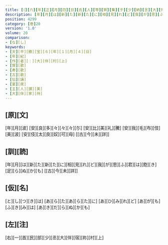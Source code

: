 ```yaml
---
title: [（][六][年][正][月][四][日][氏][人][等][賀][集][于][少][納][言][大][伴][宿][祢][家][持][之][宅][宴][飲][歌][三][首][）]
description: [年][月][は][新][た][新][た][に][相][見][れ][ど][我][が][思][ふ][君][は][飽][き][足][ら][ぬ][か][も] [[古][今][未][詳]]
position: 4299
category: [巻]20
version: '1.0'
volume: 20
comparison:
- [な][し]
keywords:
- [天][平][勝][宝][６][年][１][月][４][日]
- [年][紀]
- [作][者][：][大][伴][村][上]
- [賀][歌]
- [寿][歌]
- [古][歌]
- [伝][誦]
- [宴][席]
- [主][人][讃][美]
- [大][伴][家][持]
---
```


## [原][文]

[年][月][波] [安][良][多][々][々][々][尓] [安][比][美][礼][騰] [安][我][毛][布][伎][美][波] [安][伎][太][良][奴][可][母] [[古][今][未][詳]]

## [訓][読]

[年][月][は][新][た][新][た][に][相][見][れ][ど][我][が][思][ふ][君][は][飽][き][足][ら][ぬ][か][も] [[古][今][未][詳]]

## [仮][名]

[と][し][つ][き][は] [あ][ら][た][あ][ら][た][に] [あ][ひ][み][れ][ど] [あ][が][も][ふ][き][み][は] [あ][き][だ][ら][ぬ][か][も]

## [左][注]

[右][一][首][民][部][少][丞][大][伴][宿][祢][村][上]
